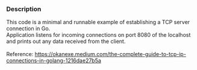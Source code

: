 ### Description

This code is a minimal and runnable example of establishing a TCP server connection in Go. <br />
Application listens for incoming connections on port 8080 of the localhost and prints out any data received from the client. <br />
<br />
Reference: https://okanexe.medium.com/the-complete-guide-to-tcp-ip-connections-in-golang-1216dae27b5a
